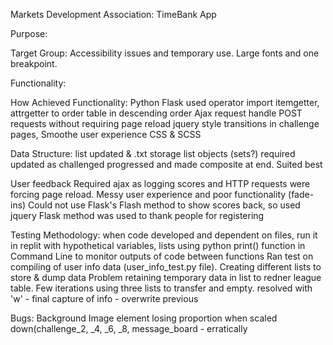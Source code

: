 Markets Development Association: TimeBank App

Purpose:

Target Group:
Accessibility issues and temporary use. Large fonts and one breakpoint. 

Functionality:

How Achieved Functionality:
Python
Flask
    used operator import itemgetter, attrgetter to order table in descending order
Ajax request
    handle POST requests without requiring page reload
jquery
    style transitions in challenge pages, Smoothe user experience
CSS & SCSS

Data Structure:
list updated & .txt storage
list objects (sets?) required updated as challenged progressed and made composite at end. Suited best

User feedback
Required ajax as logging scores and HTTP requests were forcing page reload. Messy user experience
and poor functionality (fade-ins)
Could not use Flask's Flash method to show scores back, so used jquery
Flask method was used to thank people for registering


Testing Methodology:
    when code developed and dependent on files, run it in replit with hypothetical variables, lists
using python print() function in Command Line to monitor outputs of code between functions
    Ran test on compiling of user info data (user_info_test.py file). Creating different lists to store & dump data
    Problem retaining temporary data in list to redner league table. Few iterations using three lists 
    to transfer and empty. resolved with 'w' - final capture of info - overwrite previous

Bugs:
Background Image element losing proportion when scaled down(challenge_2, _4, _6, _8, message_board - erratically
